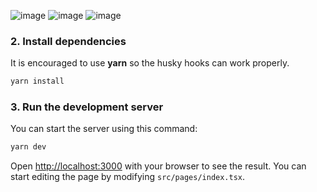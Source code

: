 ![image](https://github.com/semi-infiknight/DripperNews/assets/97100765/eb89273c-d442-4a9f-9062-0b59d0c6c5b5)
![image](https://github.com/semi-infiknight/DripperNews/assets/97100765/c3772ed4-b22e-4e5d-a20b-92879be9114c)
![image](https://github.com/semi-infiknight/DripperNews/assets/97100765/7d85253d-1cd4-4e0b-84af-d3745be7d12a)


### 2. Install dependencies

It is encouraged to use **yarn** so the husky hooks can work properly.

```bash
yarn install
```

### 3. Run the development server

You can start the server using this command:

```bash
yarn dev
```

Open [http://localhost:3000](http://localhost:3000) with your browser to see the result. You can start editing the page by modifying `src/pages/index.tsx`.
